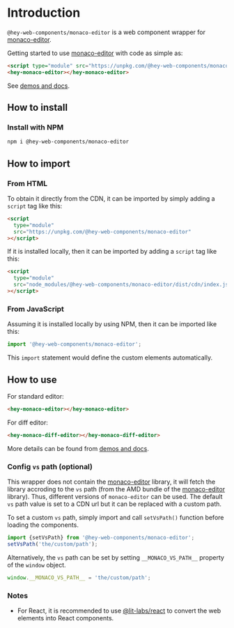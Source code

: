 # Introduction

`@hey-web-components/monaco-editor` is a web component wrapper for [monaco-editor](https://microsoft.github.io/monaco-editor/).

Getting started to use [monaco-editor](https://microsoft.github.io/monaco-editor/) with code as simple as:
```html
<script type="module" src="https://unpkg.com/@hey-web-components/monaco-editor"></script>
<hey-monaco-editor></hey-monaco-editor>
```

See [demos and docs](https://hey-web-components.github.io/monaco-editor/).

## How to install

### Install with NPM

```bash
npm i @hey-web-components/monaco-editor
```

## How to import

### From HTML

To obtain it directly from the CDN, it can be imported by simply adding a `script` tag like this:

```html
<script
  type="module"
  src="https://unpkg.com/@hey-web-components/monaco-editor"
></script>
```

If it is installed locally, then it can be imported by adding a `script` tag like this:

```html
<script
  type="module"
  src="node_modules/@hey-web-components/monaco-editor/dist/cdn/index.js"
></script>
```

### From JavaScript

Assuming it is installed locally by using NPM, then it can be imported like this:

```js
import '@hey-web-components/monaco-editor';
```

This `import` statement would define the custom elements automatically.

## How to use

For standard editor:

```html
<hey-monaco-editor></hey-monaco-editor>
```

For diff editor:

```html
<hey-monaco-diff-editor></hey-monaco-diff-editor>
```

More details can be found from [demos and docs](https://hey-web-components.github.io/monaco-editor/).

### Config `vs` path (optional)

This wrapper does not contain the [monaco-editor](https://microsoft.github.io/monaco-editor/) library, it will fetch the library accroding to the `vs` path (from the AMD bundle of the [monaco-editor](https://microsoft.github.io/monaco-editor/) library). Thus, different versions of `monaco-editor` can be used. The default `vs` path value is set to a CDN url but it can be replaced with a custom path.

To set a custom `vs` path, simply import and call `setVsPath()` function before loading the components.

```js
import {setVsPath} from '@hey-web-components/monaco-editor';
setVsPath('the/custom/path');
```

Alternatively, the `vs` path can be set by setting `__MONACO_VS_PATH__` property of the `window` object.

```js
window.__MONACO_VS_PATH__ = 'the/custom/path';
```

### Notes

* For React, it is recommended to use [@lit-labs/react](https://www.npmjs.com/package/@lit-labs/react) to convert the web elements into React components.
